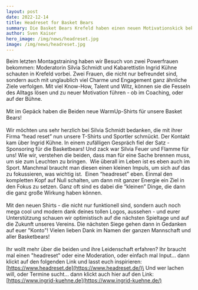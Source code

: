 ```yaml
---
layout: post
date: 2022-12-14
title: Headreset for Basket Bears
summary: Die Basket Bears Krefeld haben einen neuen Motivationskick bekommen
author: Sven Kaiser
hero_image: /img/news/headreset.jpg
image: /img/news/headreset.jpg
---
```

Beim letzten Montagstraining haben wir Besuch von zwei Powerfrauen bekommen: Moderatorin Silvia Schmidt und Kabarettistin Ingrid Kühne schauten in Krefeld vorbei. Zwei Frauen, die nicht nur befreundet sind, sondern auch mit unglaublich viel Charme und Engagement ganz ähnliche Ziele verfolgen. Mit viel Know-How, Talent und Witz, können sie die Fesseln des Alltags lösen und zu neuer Motivation führen - ob im Coaching, oder auf der Bühne.\
\
Mit im Gepäck haben die Beiden neue WarmUp-Shirts für unsere Basket Bears!\
\
Wir möchten uns sehr herzlich bei Silvia Schmidt bedanken, die mit ihrer Firma “head reset” nun unsere T-Shirts und  Sportler schmückt. Der Kontakt kam über Ingrid Kühne. In einem zufälligen Gespräch fiel der Satz - Sponsoring für die Basketbears! Und zack war Silvia Feuer und Flamme für uns! Wie wir, verstehen die beiden, dass man für eine Sache brennen muss, um sie zum Leuchten zu bringen.  Wie überall im Leben ist es eben auch im Sport. Manchmal braucht man diesen einen kleinen Impuls, um sich auf das zu fokussieren, was wichtig ist.  Einen “headreset” eben. Einmal den kompletten Kopf auf Null schalten, um dann mit ganzer Energie ein Ziel in den Fokus zu setzen. Ganz oft sind es dabei die “kleinen” Dinge, die dann die ganz große Wirkung haben können.\
\
Mit den neuen Shirts - die nicht nur funktionell sind, sondern auch noch mega cool und modern dank deines tollen Logos, aussehen - und eurer Unterstützung schauen wir optimistisch auf die nächsten Spieltage und auf die Zukunft unseres Vereins. Die nächsten Siege gehen dann in Gedanken auf euer "Konto"! Vielen lieben Dank im Namen der ganzen Mannschaft und aller Basketbears!\
\
Ihr wollt mehr über die beiden und ihre Leidenschaft erfahren? Ihr braucht mal einen "headreset" oder eine Moderation, oder einfach mal Input... dann klickt auf den folgenden Link und lasst euch inspirieren:\
[https://www.headreset.de](https://www.headreset.de/)\
Und wer lachen will, oder Termine sucht... dann klickt auch hier auf den Link:\
[https://www.ingrid-kuehne.de](https://www.ingrid-kuehne.de/)